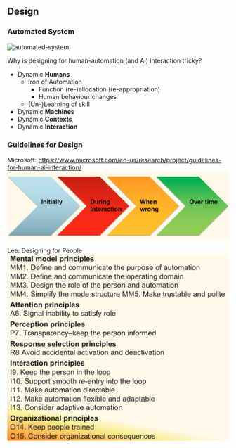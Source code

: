 ## Design

### Automated System

![automated-system](./pix/automated-system.png)

Why is designing for human-automation (and AI) interaction tricky?
* Dynamic **Humans**
	* Iron of Automation
		* Function (re-)allocation (re-appropriation)
		* Human behaviour changes
	* (Un-)Learning of skill
* Dynamic **Machines**
* Dynamic **Contexts**
* Dynamic **Interaction**

### Guidelines for Design

Microsoft: https://www.microsoft.com/en-us/research/project/guidelines-for-human-ai-interaction/
![microsoft](./pix/microsoft.png)

Lee: Designing for People
![lee](./pix/lee.png)